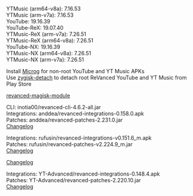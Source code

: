 YTMusic (arm64-v8a): 7.16.53  
YTMusic (arm-v7a): 7.16.53  
YouTube: 19.16.39  
YouTube-ReX: 19.07.40  
YTMusic-ReX (arm-v7a): 7.26.51                     
YTMusic-ReX (arm64-v8a): 7.26.51                     
YouTube-NX: 19.16.39  
YTMusic-NX (arm64-v8a): 7.26.51                     
YTMusic-NX (arm-v7a): 7.26.51                     

Install [Microg](https://github.com/ReVanced/GmsCore/releases) for non-root YouTube and YT Music APKs  
Use [zygisk-detach](https://github.com/j-hc/zygisk-detach) to detach root ReVanced YouTube and YT Music from Play Store  

[revanced-magisk-module](https://github.com/iamsmmh/revanced-magisk-module)
  
CLI: inotia00/revanced-cli-4.6.2-all.jar  
Integrations: anddea/revanced-integrations-0.158.0.apk  
Patches: anddea/revanced-patches-2.231.0.jar  
[Changelog](https://github.com/anddea/revanced-patches/releases/tag/v2.231.0)

Integrations: rufusin/revanced-integrations-v0.151.6_m.apk  
Patches: rufusin/revanced-patches-v2.224.9_m.jar  
[Changelog](https://github.com/rufusin/revanced-patches/releases/tag/v2.224.9_m)

[Changelog](https://github.com/rufusin/revanced-patches/releases/tag/vv2.224.9_m)

Integrations: YT-Advanced/revanced-integrations-0.148.4.apk  
Patches: YT-Advanced/revanced-patches-2.220.10.jar  
[Changelog](https://github.com/YT-Advanced/ReX-patches/releases/tag/v2.220.10)  

